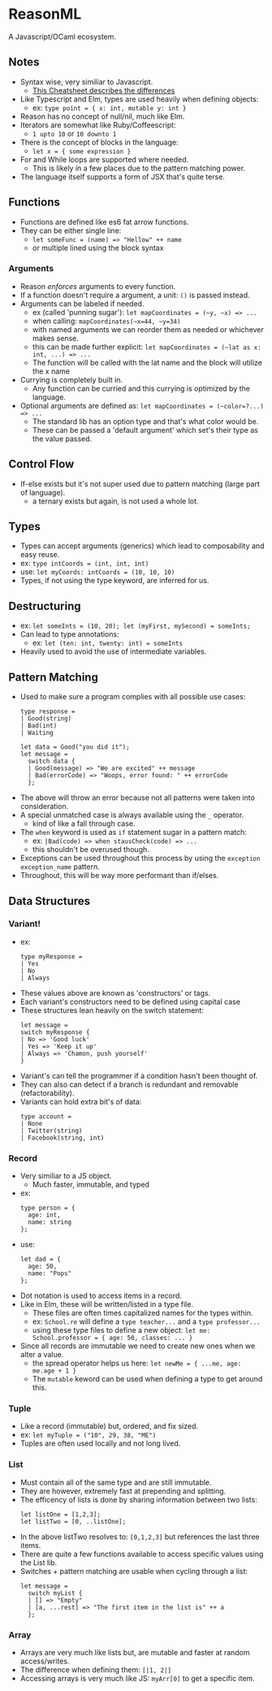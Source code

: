 # ReasonML

A Javascript/OCaml ecosystem.

## Notes

* Syntax wise, very similiar to Javascript.
  * [This Cheatsheet describes the differences][cht]
* Like Typescript and Elm, types are used heavily when defining objects:
  * ex: `type point = { x: int, mutable y: int }`
* Reason has no concept of null/nil, much like Elm.
* Iterators are somewhat like Ruby/Coffeescript:
  * `1 upto 10` or `10 downto 1`
* There is the concept of blocks in the language:
  * `let x = { some expression }`
* For and While loops are supported where needed.
  * This is likely in a few places due to the pattern matching power.
* The language itself supports a form of JSX that's quite terse.

## Functions

* Functions are defined like es6 fat arrow functions.
* They can be either single line:
  * `let someFunc = (name) => "Hellow" ++ name `
  * or multiple lined using the block syntax

### Arguments

* Reason *enforces* arguments to every function.
* If a function doesn't require a argument, a unit: `()` is passed instead.
* Arguments can be labeled if needed.
  * ex (called 'punning sugar'): `let mapCoordinates = (~y, ~x) => ...`
  * when calling: `mapCoordinates(~x=44, ~y=34)`
  * with named arguments we can reorder them as needed or whichever makes sense.
  * this can be made further explicit: `let mapCoordinates = (~lat as x: int, ...) => ...`
  * The function will be called with the lat name and the block will utilize the x name
* Currying is completely built in.
  * Any function can be curried and this currying is optimized by the language.
* Optional arguments are defined as: `let mapCoordinates = (~color=?...) => ...`
  * The standard lib has an option type and that's what color would be.
  * These can be passed a 'default argument' which set's their type as the value passed.

## Control Flow

* If-else exists but it's not super used due to pattern matching (large part of language).
  * a ternary exists but again, is not used a whole lot.

## Types

* Types can accept arguments (generics) which lead to composability and easy reuse.
 * ex: `type intCoords = (int, int, int)`
 * use: `let myCoords: intCoords = (10, 10, 10)`
* Types, if not using the type keyword, are inferred for us.

## Destructuring

* ex: `let someInts = (10, 20); let (myFirst, mySecond) = someInts;`
* Can lead to type annotations:
  * ex: `let (ten: int, twenty: int) = someInts`
* Heavily used to avoid the use of intermediate variables.

## Pattern Matching

* Used to make sure a program complies with all possible use cases:
    ```
    type response =
    | Good(string)
    | Bad(int)
    | Waiting

    let data = Good("you did it");
    let message = 
      switch data {
      | Good(message) => "We are excited" ++ message
      | Bad(errorCode) => "Woops, error found: " ++ errorCode
      };
    ```
* The above will throw an error because not all patterns were taken into consideration.
* A special unmatched case is always available using the `_` operator.
  * kind of like a fall through case.
* The `when` keyword is used as `if` statement sugar in a pattern match:
  * ex: `|Bad(code) => when stausCheck(code) => ...`
  * this shouldn't be overused though.
* Exceptions can be used throughout this process by using the `exception exception_name` pattern.
* Throughout, this will be way more performant than if/elses.

## Data Structures

### Variant!

* ex: 
    ```
    type myResponse = 
    | Yes
    | No
    | Always
    ```
* These values above are known as 'constructors' or tags.
* Each variant's constructors need to be defined using capital case
* These structures lean heavily on the switch statement:
    ```
    let message =
    switch myResponse {
    | No => 'Good luck'
    | Yes => 'Keep it up'
    | Always => 'Chamon, push yourself'
    }
    ```
* Variant's can tell the programmer if a condition hasn't been thought of.
* They can also can detect if a branch is redundant and removable (refactorability).
* Variants can hold extra bit's of data:
    ```
    type account =
    | None
    | Twitter(string)
    | Facebook(string, int)
    ```

### Record

* Very similiar to a JS object.
  * Much faster, immutable, and typed
* ex:
    ```
    type person = {
      age: int,
      name: string
    };
    ```
* use:
    ```
    let dad = {
      age: 50,
      name: "Pops"
    };
    ```
* Dot notation is used to access items in a record.
* Like in Elm, these will be written/listed in a type file.
  * These files are often times capitalized names for the types within.
  * ex: `School.re` will define a `type teacher...` and a `type professor...`
  * using these type files to define a new object: `let me: School.professor = { age: 50, classes: ... }`
* Since all records are immutable we need to create new ones when we alter a value.
  * the spread operator helps us here: `let newMe = { ...me, age: me.age + 1 }`
  * The `mutable` keword can be used when defining a type to get around this.

### Tuple

* Like a record (immutable) but, ordered, and fix sized.
* ex: `let myTuple = ("10", 29, 38, "ME")`
* Tuples are often used locally and not long lived.

### List

* Must contain all of the same type and are still immutable.
* They are however, extremely fast at prepending and splitting.
* The efficency of lists is done by sharing information between two lists:
    ```
    let listOne = [1,2,3];
    let listTwo = [0, ..listOne];
    ```
* In the above listTwo resolves to: `[0,1,2,3]` but references the last three items.
* There are quite a few functions available to access specific values using the List lib.
* Switches + pattern matching are usable when cycling through a list:
    ```
    let message =
      switch myList {
      | [] => "Empty"
      | [a, ...rest] => "The first item in the list is" ++ a
      };
    ```

### Array

* Arrays are very much like lists but, are mutable and faster at random access/writes.
* The difference when defining them: `[|1, 2|]`
* Accessing arrays is very much like JS: `myArr[0]` to get a specific item.

[cht]: https://reasonml.github.io/guide/javascript/syntax-cheatsheet
